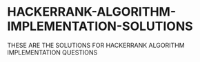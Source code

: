 # HACKERRANK-ALGORITHM-IMPLEMENTATION-SOLUTIONS
THESE ARE THE SOLUTIONS FOR HACKERRANK ALGORITHM IMPLEMENTATION QUESTIONS
